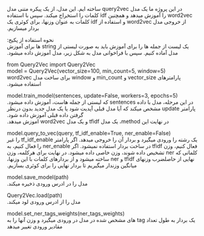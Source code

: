 ‫در این پروژه ما یک مدل query2vec ساخته ایم. این مدل، از یک پیکره متنی مدل word2vec را آموزش میدهد و همچنین idf کلمات را استخراج میکند.
‫سپس با استفاده از خروجی مدل word2vec و استفاده از idf کلمات به عنوان وزنها، برای کوئری یک بردار میسازیم.

‫نحوه استفاده از پکیج:  
‫یک لیست از جمله ها را برای آموزش باید به صورت لیستی از string ها برای آموزش مدل آماده کنیم. سپس با فراخوانی مدل به شکل زیر، مدل آموزش داده میشود.

from Query2Vec import Query2Vec   
model = Query2Vec(vector_size=100, min_count=5, window=5)  
‫پارامترهای vector_size و min_count و window برای ساخت مدل word2vec استفاده میشود.

model.train_model(sentences, update=False, workers=3, epochs=5)  
‫در این مرحله، مدل با داده sentences که لیستی از جمله هاست، آموزش داده میشود. پارامتر update مشخص میکند که آیا مدل قبلی آپدیت شود یا یک مدل جدید بدون درنظر گرفتن داده قبلی آموزش داده شود.   
‫در نهایت این method، یک مدل tfidf و یک مدل word2vec اموزش میدهد.

model.query_to_vec(query, tf_idf_enable=True, ner_enable=False)  
‫یک رشته را ورودی میگیرد و بردار آن را خروجی میدهد. اگر پارامتر tf_idf_enable را غیر فعال کنیم، وزن tfidf در ساخت بردار استفاده نمیشود. اگر ner_enable را فعال کنیم، به کلماتی که ner تشخیص داده شوند،‌ وزن خاصی داده میشود. در نهایت برای هرکلمه،‌ وزن نهایی از حاصلضرب وزنهای tfidf و ner ساخته میشود و از بردارهای کلمات با این وزنها، میانگین وزندار میگیریم تا بردار نهایی را برای کوئری بسازیم.

model.save_model(path)  
‫مدل را در ادرس ورودی ذخیره میکند.

Query2Vec.load(path)  
‫مدل را از ادرس ورودی لود میکند.

model.set_ner_tags_weights(ner_tags_weights)  
‫یک بردار به طول تعداد tag های مشخص شده در مدل در ورودی میگیرد و وزن آنها را به مقادیر ورودی تغییر میدهد

